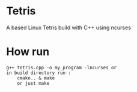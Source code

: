 # Tetris
A based Linux Tetris build with C++ using ncurses 

# How run 
    g++ tetris.cpp -o my_program -lncurses or
    in build directory run :
        cmake.. & make
        or just make
